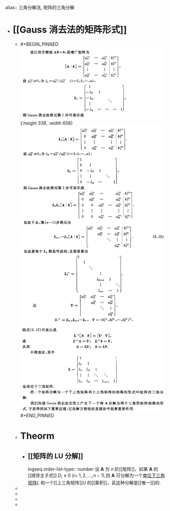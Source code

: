 alias:: 三角分解法, 矩阵的三角分解

- # [[Gauss 消去法的矩阵形式]]
	- #+BEGIN_PINNED
	  ![image.png](../assets/image_1701887543381_0.png){:height 338, :width 658}
	  ![image.png](../assets/image_1701887591367_0.png)
	  ![image.png](../assets/image_1701887712113_0.png) 
	  #+END_PINNED
	- # Theorm
		- ## [[矩阵的 LU 分解]]
		  logseq.order-list-type:: number
		  设 $\boldsymbol A$ 为 $n$ 阶[[矩阵]]，如果 $\boldsymbol A$ 的[[顺序主子式]] $D_i\neq0$ ($i=$ $1,2,...,n-1)$,则 $\boldsymbol A$ 可分解为一个[单位下三角矩阵]([[单位三角矩阵]])$L$ 和一个[[上三角矩阵]]$U$ 的[[乘积]]，且这种分解是[[唯一]]]的.
	-
	-
	-
	-